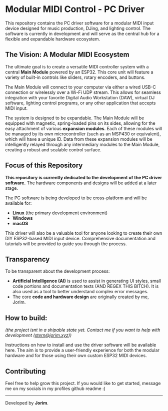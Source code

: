 # Modular MIDI Control - PC Driver

This repository contains the PC driver software for a modular MIDI input device designed for music production, DJing, and lighting control. The software is currently in development and will serve as the central hub for a flexible and expandable hardware ecosystem.

## The Vision: A Modular MIDI Ecosystem

The ultimate goal is to create a versatile MIDI controller system with a central **Main Module** powered by an ESP32. This core unit will feature a variety of built-in controls like sliders, rotary encoders, and buttons.

The Main Module will connect to your computer via either a wired USB-C connection or wirelessly over a Wi-Fi UDP stream. This allows for seamless integration with your favorite Digital Audio Workstation (DAW), virtual DJ software, lighting control programs, or any other application that accepts MIDI input.

The system is designed to be expandable. The Main Module will be equipped with magnetic, spring-loaded pins on its sides, allowing for the easy attachment of various **expansion modules**. Each of these modules will be managed by its own microcontroller (such as an MSP430 or equivalent), which will have a unique ID. Data from these expansion modules will be intelligently relayed through any intermediary modules to the Main Module, creating a robust and scalable control surface.

## Focus of this Repository

**This repository is currently dedicated to the development of the PC driver software.** The hardware components and designs will be added at a later stage.

The PC software is being developed to be cross-platform and will be available for:

* **Linux** (the primary development environment)
* **Windows**
* **macOS**

This driver will also be a valuable tool for anyone looking to create their own DIY ESP32-based MIDI input device. Comprehensive documentation and tutorials will be provided to guide you through the process.

## Transparency

To be transparent about the development process:

* **Artificial Intelligence (AI)** is used to assist in generating UI styles, small code portions and documentation texts (AND REGEX THIS BITCH). It is also used as a tool to better understand complex error messages.
* The core **code and hardware design** are originally created by me, Jorim.

## How to build: 
*(the project isnt in a shipable state yet. Contact me if you want to help with development (stern@jorim.xyz))*


Instructions on how to install and use the driver software will be available here. The aim is to provide a user-friendly experience for both the modular hardware and for those using their own custom ESP32 MIDI devices.

## Contributing

Feel free to help grow this project. If you would like to get started, message me on my socials in my profiles github readme :) 

---

Developed by **Jorim**.
